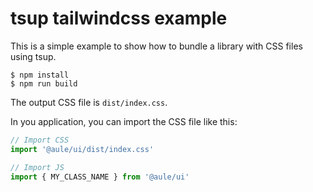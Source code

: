 # tsup tailwindcss example

This is a simple example to show how to bundle a library with CSS files using tsup.

```
$ npm install
$ npm run build
```

The output CSS file is `dist/index.css`.

In you application, you can import the CSS file like this:

```js
// Import CSS
import '@aule/ui/dist/index.css'

// Import JS
import { MY_CLASS_NAME } from '@aule/ui'
```
